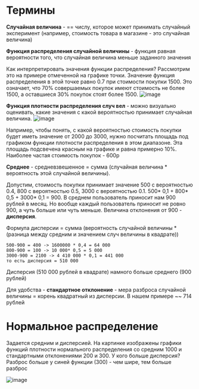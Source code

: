 # Термины 

**Случайная величина** - == числу, которое может принимать случайный эксперимент (например, стоимость товара в магазине - это случайная величина)

**Функция распределения случайной величины** - функция равная вероятности того, что случайная величина меньше заданного значения

Как интерпретировать значения функции распределения? Рассмотрим это на примере отмеченной на графике точки. Значение функция распределения в этой точке равно 0.7 при стоимости покупки 1500. Это означает, что 70% совершаемых покупок имеют стоимость не более 1500, а оставшиеся 30% покупок стоят более 1500.
![image](https://github.com/uly-oona/AB_course/assets/154267461/d696116e-0abe-4fe9-943a-fd665b43c9dc)

**Функция плотности распределения случ вел** - можно визуально оценивать, какие значения с какой вероятностью принимает случайная величина.
![image](https://github.com/uly-oona/AB_course/assets/154267461/cf17a577-4fa5-491b-8ba8-78c5da403f31)

Например, чтобы понять, с какой вероятностью стоимость покупки будет иметь значение от 2000 до 3000, нужно посчитать площадь под графиком функции плотности распределения в этом диапазоне. Эта площадь подсвечена красным на графике и равна примерно 10%.
Наиболее частая стоимость покупок - 600р

**Среднее** - средневзвешенное = сумма (случайная величина * вероятность этой случайной величины). 

Допустим, стоимость покупки принимает значение 500 с вероятностью 0.4, 800 с вероятностью 0.5, 3000 с вероятностью 0.1. 500* 0,1 + 800* 0,5 + 3000* 0,1 = 900. В среднем пользователь приносит нам 900 рублей в месяц. Но вообще каждый пользователь приносит не ровно 900, а чуть больше или чуть меньше. Величина отклонения от 900 - **дисперсия**.

Формула дисперсии = сумма (вероятность случайной величины * (разница между средним и значением случ величины в квадрате))

```
500-900 = 400 -> 1600000 * 0,4 = 64 000    
800-900 = 100 -> 10 000* 0,5 = 5 000    
3000-900 = 2100 -> 4 410 000 * 0,1 = 441 000
то есть дисперсия = 510 000
```

Дисперсия (510 000 рублей в квадрате) намного больше среднего (900 рублей)

Для удобства - **стандартное отклонение** - мера разброса случайной величины = корень квадратный из дисперсии. В нашем примере ~~ 714 рублей


# Нормальное распределение
Задается средним и дисперсией. На картинке изображены графики функций плотности нормального распределения со средним 1000 и стандартными отклонениями 200 и 300. У кого больше дисперсия? Разброс больше у синей функции (300) - чем шире, тем больше разброс

![image](https://github.com/uly-oona/AB_course/assets/154267461/1ff8aa87-43f1-4e38-a037-8aaf2babd74d)
